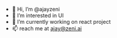 - 👋 Hi, I’m @ajayzeni
- 👀 I’m interested in UI
- 🌱 I’m currently working on react project
- 📫 reach me at ajay@zeni.ai

<!---
ajayzeni/ajayzeni is a ✨ special ✨ repository because its `README.md` (this file) appears on your GitHub profile.
You can click the Preview link to take a look at your changes.
--->
